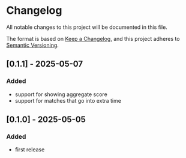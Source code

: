 # Changelog

All notable changes to this project will be documented in this file.

The format is based on [Keep a Changelog](https://keepachangelog.com/en/1.1.0/),
and this project adheres to [Semantic Versioning](https://semver.org/spec/v2.0.0.html).

## [0.1.1] - 2025-05-07

### Added
- support for showing aggregate score
- support for matches that go into extra time

## [0.1.0] - 2025-05-05

### Added
- first release
